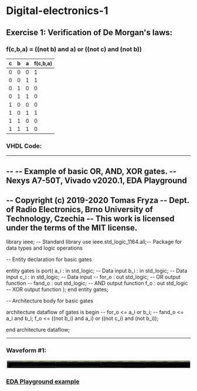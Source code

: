 # **Digital-electronics-1**


## **Exercise 1: Verification of De Morgan's laws:**


### **f(c,b,a) = ((not b) and a) or ((not c) and (not b))**

**c** | **b** | **a** | **f(c,b,a)** 
--- | --- | --- | ---
0 | 0 | 0 | 1
0 | 0 | 1 | 1
0 | 1 | 0 | 0
0 | 1 | 1 | 0
1 | 0 | 0 | 0
1 | 0 | 1 | 1
1 | 1 | 0 | 0
1 | 1 | 1 | 0


### **VHDL Code:**
------------------------------------------------------------------------
--
-- Example of basic OR, AND, XOR gates.
-- Nexys A7-50T, Vivado v2020.1, EDA Playground
--
-- Copyright (c) 2019-2020 Tomas Fryza
-- Dept. of Radio Electronics, Brno University of Technology, Czechia
-- This work is licensed under the terms of the MIT license.
--

library ieee;               -- Standard library
use ieee.std_logic_1164.all;-- Package for data types and logic operations

-- Entity declaration for basic gates

entity gates is
    port(
        a_i    : in  std_logic;         -- Data input
        b_i    : in  std_logic;         -- Data input
        c_i    : in  std_logic;			-- Data input
--        for_o  : out std_logic;         -- OR output function
--        fand_o : out std_logic;         -- AND output function
        f_o : out std_logic          -- XOR output function
    );
end entity gates;


-- Architecture body for basic gates

architecture dataflow of gates is
begin
--    for_o  <= a_i or b_i;
--    fand_o <= a_i and b_i;
    f_o <= ((not b_i) and a_i) or ((not c_i) and (not b_i));

end architecture dataflow;

------------------------------------------------------------------------


### **Waveform #1:**
![Test logo](https://github.com/TaaviSalum/Digital-electronics-1/blob/main/Labs/01-gates/pictures/Ex1.1.jpg)

### **[EDA Playground example](https://www.edaplayground.com/x/UGWZ)**